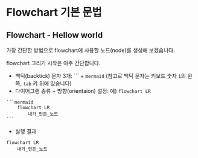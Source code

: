 # Flowchart 기본 문법

## Flowchart - Hellow world
가장 간단한 방법으로 flowchart에 사용할 노드(node)를 생성해 보겠습니다.

flowchart 그리기 시작은  아주 간단합니다.

- 백틱(backtick) 문자 3개: \`\`\` + `mermaid` (참고로 백틱 문자는 키보드 숫자 `1`의 왼쪽, `tab` 키 위에 있습니다)
- 다이어그램 종류 + 방향(orientaion) 설정: 예) `flowchart LR`
````
```mermaid
    flowchart LR
        내가_만든_노드
```
````

- 실행 결과
```{mermaid}
flowchart LR
    내가_만든_노드
```

